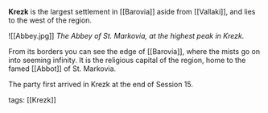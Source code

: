 **Krezk** is the largest settlement in [[Barovia]] aside from [[Vallaki]], and lies to the west of the region. 

![[Abbey.jpg]]
*The Abbey of St. Markovia, at the highest peak in Krezk.*

From its borders you can see the edge of [[Barovia]], where the mists go on into seeming infinity. It is the religious capital of the region, home to the famed [[Abbot]] of St. Markovia.

The party first arrived in Krezk at the end of Session 15.

tags: [[Krezk]]